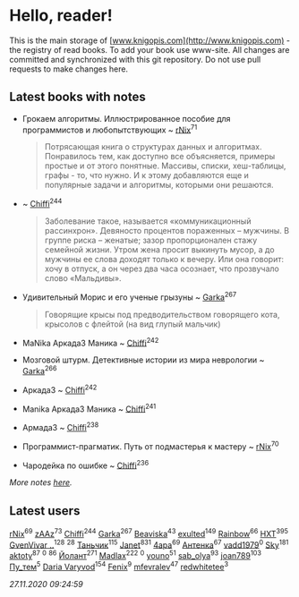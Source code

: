 # Hello, reader!
This is the main storage of [www.knigopis.com](http://www.knigopis.com) - the registry of read books.
To add your book use www-site. All changes are committed and synchronized with this git repository.
Do not use pull requests to make changes here.


## Latest books with notes
* Грокаем алгоритмы. Иллюстрированное пособие для программистов и любопытствующих ~ [rNix](users/227/22742452-yandex)<sup>71</sup>
    > Потрясающая книга о структурах данных и алгоритмах. Понравилось тем, как доступно все объясняется, примеры простые и от этого понятные. Массивы, списки, хеш-таблицы, графы - то, что нужно. И к этому добавляются еще и популярные задачи и алгоритмы, которыми они решаются.

*  ~ [Chiffi](users/105/105831994080785626680-google)<sup>244</sup>
    > Заболевание такое, называется «коммуникационный рассинхрон». Девяносто процентов пораженных – мужчины. В группе риска – женатые; зазор пропорционален стажу семейной жизни. Утром жена просит выкинуть мусор, а до мужчины ее слова доходят только к вечеру. Или она говорит: хочу в отпуск, а он через два часа осознает, что прозвучало слово «Мальдивы».

* Удивительный Морис и его ученые грызуны ~ [Garka](users/115/115753719718250012620-google)<sup>267</sup>
    > Говорящие крысы под предводительством говорящего кота, крысолов с флейтой (на вид глупый мальчик)

* MaNika Аркада3 Маника ~ [Chiffi](users/105/105831994080785626680-google)<sup>242</sup>

* Мозговой штурм. Детективные истории из мира неврологии ~ [Garka](users/115/115753719718250012620-google)<sup>266</sup>

* Аркада3 ~ [Chiffi](users/105/105831994080785626680-google)<sup>242</sup>

* Manika Аркада3 Маника ~ [Chiffi](users/105/105831994080785626680-google)<sup>241</sup>

* Армада3 ~ [Chiffi](users/105/105831994080785626680-google)<sup>238</sup>

* Программист-прагматик. Путь от подмастерья к мастеру ~ [rNix](users/227/22742452-yandex)<sup>70</sup>

* Чародейка по ошибке ~ [Chiffi](users/105/105831994080785626680-google)<sup>236</sup>


_More notes [here](latest_books_with_notes.md)._


## Latest users
[rNix](users/227/22742452-yandex)<sup>69</sup> 
[zAAz](users/202/202248233-vkontakte)<sup>73</sup> 
[Chiffi](users/105/105831994080785626680-google)<sup>244</sup> 
[Garka](users/115/115753719718250012620-google)<sup>267</sup> 
[Beaviska](users/102/10202544960024508-facebook)<sup>43</sup> 
[exulted](users/100/100599204551896265722-google)<sup>149</sup> 
[Rainbow](users/109/109787328219839805802-google)<sup>66</sup> 
[HXT](users/100/100002563462782-facebook)<sup>395</sup> 
[GvenVivar ..](users/158/158266434925901-facebook)<sup>128</sup> 
[](users/153/1537586159620888-facebook)<sup>28</sup> 
[Таньчик](users/209/2096581563762610-facebook)<sup>115</sup> 
[Janet](users/108/108113656204404967440-google)<sup>831</sup> 
[4apa](users/117/117392596378069249667-google)<sup>69</sup> 
[Антенка](users/118/118158645037334943900-google)<sup>67</sup> 
[vadd1979](users/308/308698812-yandex)<sup>0</sup> 
[Sky](users/118/118049897850017649660-googleplus)<sup>181</sup> 
[aktoty](users/275/275766107-vkontakte)<sup>87</sup> 
[](users/102/102572067671855394345-google)<sup>0</sup> 
[](users/300/300123225-vkontakte)<sup>86</sup> 
[Йолант](users/104/104690883692185089260-google)<sup>271</sup> 
[Madlax](users/158/158304782-vkontakte)<sup>222</sup> 
[](users/104/104268716766206287952-google)<sup>0</sup> 
[youno](users/302/302928912-vkontakte)<sup>51</sup> 
[sab_olya](users/139/139338401-vkontakte)<sup>93</sup> 
[joan789](users/240/2401650-vkontakte)<sup>103</sup> 
[Пу_тем](users/344/3448154788585127-facebook)<sup>5</sup> 
[Daria Varyvod](users/829/829893410524253-facebook)<sup>154</sup> 
[Fenix](users/111/111367585493471720963-google)<sup>9</sup> 
[mfevralev](users/140/140966150-vkontakte)<sup>47</sup> 
[redwhitetee](users/503/503385159-vkontakte)<sup>3</sup> 


_27.11.2020 09:24:59_

